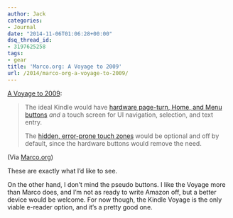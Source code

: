 ```yaml
---
author: Jack
categories:
- Journal
date: "2014-11-06T01:06:28+00:00"
dsq_thread_id:
- 3197625258
tags:
- gear
title: 'Marco.org: A Voyage to 2009'
url: /2014/marco-org-a-voyage-to-2009/
---
```


[A Voyage to 2009][1]:

> The ideal Kindle would have [hardware page-turn, Home, and Menu buttons][2] _and_ a touch screen for UI navigation, selection, and text entry.
> 
> The [hidden, error-prone touch zones][3] would be optional and off by default, since the hardware buttons would remove the need. 

(Via [Marco.org][4])

These are exactly what I’d like to see.

On the other hand, I don’t mind the pseudo buttons. I like the Voyage more than Marco does, and I’m not as ready to write Amazon off, but a better device would be welcome. For now though, the Kindle Voyage is the only viable e-reader option, and it’s a pretty good one.

 [1]: http://www.marco.org/2014/11/05/kindle-voyage-review
 [2]: http://www.marco.org/2011/10/07/review-79-kindle-with-ads-and-buttons
 [3]: http://thomaspark.me/2012/01/kindle-touch-gestures/
 [4]: http://www.marco.org/